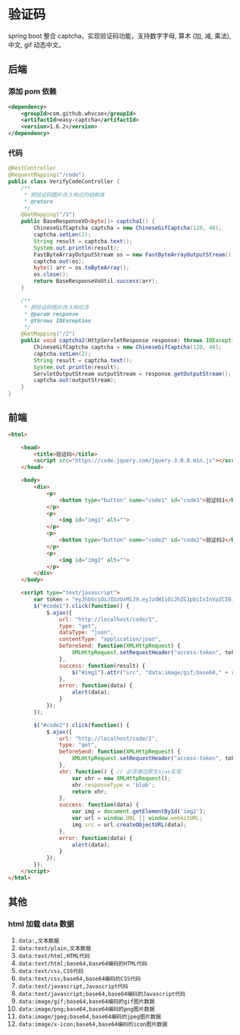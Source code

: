 # 验证码

spring boot 整合 captcha，实现验证码功能，支持数字字母, 算术 (加, 减, 乘法), 中文, gif 动态中文。

## 后端

### 添加 pom 依赖

```xml
<dependency>
    <groupId>com.github.whvcse</groupId>
    <artifactId>easy-captcha</artifactId>
    <version>1.6.2</version>
</dependency>
```

### 代码

```java
@RestController
@RequestMapping("/code")
public class VerifyCodeController {
    /**
     * 把验证码图片存入响应的结构体
     * @return
     */
    @GetMapping("/1")
    public BaseResponseVO<byte[]> captcha1() {
        ChineseGifCaptcha captcha = new ChineseGifCaptcha(120, 40);
        captcha.setLen(2);
        String result = captcha.text();
        System.out.println(result);
        FastByteArrayOutputStream os = new FastByteArrayOutputStream();
        captcha.out(os);
        byte[] arr = os.toByteArray();
        os.close();
        return BaseResponseVoUtil.success(arr);
    }

    /**
     * 把验证码图片存入响应流
     * @param response
     * @throws IOException
     */
    @GetMapping("/2")
    public void captcha2(HttpServletResponse response) throws IOException {
        ChineseGifCaptcha captcha = new ChineseGifCaptcha(120, 40);
        captcha.setLen(2);
        String result = captcha.text();
        System.out.println(result);
        ServletOutputStream outputStream = response.getOutputStream();
        captcha.out(outputStream);
    }
}
```

## 前端

```html
<html>

	<head>
		<title>验证码</title>
		<script src="https://code.jquery.com/jquery-3.0.0.min.js"></script>
	</head>

	<body>
		<div>
			<p>
				<button type="button" name="code1" id="code1">验证码1</button>
			</p>
			<p>
				<img id="img1" alt="">
			</p>
			<p>
				<button type="button" name="code2" id="code2">验证码2</button>
			</p>
			<p>
				<img id="img2" alt="">
			</p>
		</div>
	</body>

	<script type="text/javascript">
		var token = "eyJhbGciOiJIUzUxMiJ9.eyJzdWIiOiJhZG1pbiIsInVpZCI6IjIiLCJjcmVhdGVkIjoxNjg4MDA2ODU4NzI2LCJ1dHlwZSI6IjIiLCJpZCI6IjMxODM1NDhiYTVjZDQ2ZjY5N2NlMmMyYzVkNmRhOGM2IiwiZXhwIjoxNjg4MDE0MDU4LCJ0aWQiOiJiOGU4M2E1MTlhNDE0MTg1ODNiZDg0N2U4YjEwOGYyMiJ6.qHPnCVywuN5pkElSdeHeKFfBBVmyGc-GdBfe1cuKFpzDAGGKAEB_mOLxasGRsjAUxZUaL9uo_35pk_4_wdwDeA";
        $("#code1").click(function() {
            $.ajax({
                url: "http://localhost/code/1",
                type: "get",
                dataType: "json",
                contentType: "application/json",
                beforeSend: function(XMLHttpRequest) {
                    XMLHttpRequest.setRequestHeader("access-token", token);
                },
                success: function(result) {
                    $("#img1").attr("src", "data:image/gif;base64," + result.data);
                },
                error: function(data) {
                    alert(data);
                }
            });
        });

        $("#code2").click(function() {
            $.ajax({
                url: "http://localhost/code/2",
                type: "get",
                beforeSend: function(XMLHttpRequest) {
                    XMLHttpRequest.setRequestHeader("access-token", token);
                },
                xhr: function() { // 必须通过原生ajax实现
                    var xhr = new XMLHttpRequest();
                    xhr.responseType = 'blob';
                    return xhr;
                },
                success: function(data) {
                    var img = document.getElementById('img2');
                    var url = window.URL || window.webkitURL;
                    img.src = url.createObjectURL(data);
                },
                error: function(data) {
                    alert(data);
                }
            });
        });
	</script>
</html>
```

## 其他

### html 加载 data 数据

1. ```data:,文本数据```
2. ```data:text/plain,文本数据```
3. ```data:text/html,HTML代码```
4. ```data:text/html;base64,base64编码的HTML代码```
5. ```data:text/css,CSS代码```
6. ```data:text/css;base64,base64编码的CSS代码```
7. ```data:text/javascript,Javascript代码```
8. ```data:text/javascript;base64,base64编码的Javascript代码```
9. ```data:image/gif;base64,base64编码的gif图片数据```
10. ```data:image/png;base64,base64编码的png图片数据```
11. ```data:image/jpeg;base64,base64编码的jpeg图片数据```
12. ```data:image/x-icon;base64,base64编码的icon图片数据```
